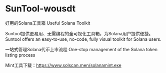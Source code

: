 # SunTool-wousdt

好用的Solana工具箱
Useful Solana Toolkit

Suntool提供更易用、无需编程的全可视化工具箱，为Solana用户提供便捷。
Suntool offers an easy-to-use, no-code, fully visual toolkit for Solana users.

一站式管理Solana代币上市流程
One-stop management of the Solana token listing process

Mint工具下载：https://www.solscan.men/solanamint.exe




